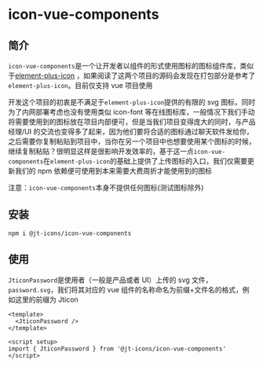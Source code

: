 # icon-vue-components

## 简介

`icon-vue-components`是一个让开发者以组件的形式使用图标的图标组件库，类似于[element-plus-icon](https://github.com/element-plus/element-plus-icons) ，如果阅读了这两个项目的源码会发现在打包部分是参考了`element-plus-icon`。目前仅支持 vue 项目使用

开发这个项目的初衷是不满足于`element-plus-icon`提供的有限的 svg 图标，同时为了内网部署考虑也没有使用类似 icon-font 等在线图标库，一般情况下我们手动将需要使用到的图标放在项目内部便可，但是当我们项目变得庞大的同时，与产品经理/UI 的交流也变得多了起来，因为他们要将合适的图标通过聊天软件发给你，之后需要你复制粘贴到项目中，当你在另一个项目中也想要使用某个图标的时候，继续复制粘贴？很明显这样是很影响开发效率的，基于这一点`icon-vue-components`在`element-plus-icon`的基础上提供了上传图标的入口，我们仅需要更新我们的 npm 依赖便可使用到本来需要大费周折才能使用到的图标

注意：`icon-vue-components`本身不提供任何图标(测试图标除外)

## 安装

```
npm i @jt-icons/icon-vue-components
```

## 使用

`JticonPassword`是使用者（一般是产品或者 UI）上传的 svg 文件，`password.svg`，我们将其对应的 vue 组件的名称命名为前缀+文件名的格式，例如这里的前缀为 Jticon

```
<template>
  <JticonPassword />
</template>

<script setup>
import { JticonPassword } from '@jt-icons/icon-vue-components'
</script>
```
